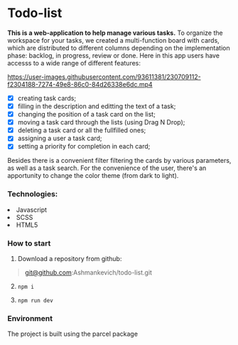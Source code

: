 # Todo-list 
**This is a web-application to help manage various tasks.**
To organize the workspace for your tasks, we created a multi-function board with cards, which are distributed to different columns depending on the implementation phase: backlog, in progress, review or done.
Here in this app users have accesss to a wide range of different features: 



https://user-images.githubusercontent.com/93611381/230709112-f2304188-7274-49e8-86c0-84d26338e6dc.mp4



- [x] creating task cards;
- [x] filling in the description and editting the text of a task;
- [x] changing the position of a task card on the list;
- [x] moving a task card through the lists (using Drag N Drop);
- [x] deleting a task card or all the fullfilled ones;
- [x] assigning a user a task card;
- [x] setting a priority for completion in each card; 

Besides there is a convenient filter filtering the cards by various parameters, as well as a task search.
For the convenience of the user, there's an apportunity to change the color theme (from dark to light).

### Technologies:

<li>Javascript</li>
<li>SСSS</li>
<li>HTML5</li>
 

### How to start

1. Download a repository from github:

> git@github.com:Ashmankevich/todo-list.git

2. `npm i`

3. `npm run dev`

### Environment

The project is built using the parcel package
